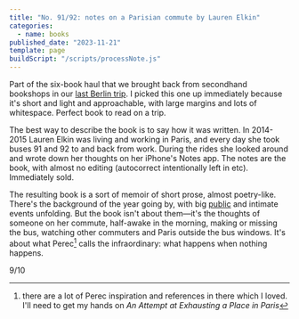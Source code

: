```yaml
---
title: "No. 91/92: notes on a Parisian commute by Lauren Elkin"
categories:
  - name: books
published_date: "2023-11-21"
template: page
buildScript: "/scripts/processNote.js"
---
```


Part of the six-book haul that we brought back from secondhand bookshops in our [last Berlin trip](/notes/weeknote-33-berlin-brussels/). I picked this one up immediately because it's short and light and approachable, with large margins and lots of whitespace. Perfect book to read on a trip.

The best way to describe the book is to say how it was written. In 2014-2015 Lauren Elkin was living and working in Paris, and every day she took buses 91 and 92 to and back from work. During the rides she looked around and wrote down her thoughts on her iPhone's Notes app. The notes are the book, with almost no editing (autocorrect intentionally left in etc). Immediately sold.

The resulting book is a sort of memoir of short prose, almost poetry-like. There's the background of the year going by, with big [public](https://en.wikipedia.org/wiki/Charlie_Hebdo_shooting) and intimate events unfolding. But the book isn't about them—it's the thoughts of someone on her commute, half-awake in the morning, making or missing the bus, watching other commuters and Paris outside the bus windows. It's about what Perec[^1] calls the infraordinary: what happens when nothing happens.

9/10

[^1]: there are a lot of Perec inspiration and references in there which I loved. I'll need to get my hands on _An Attempt at Exhausting a Place in Paris_
